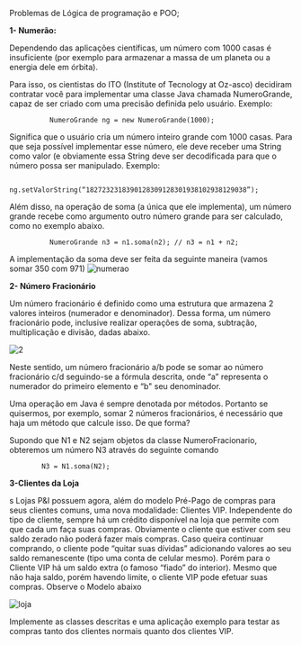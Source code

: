 Problemas de Lógica de programação e POO;

**1- Numerão:**

Dependendo das aplicações científicas, um número com 1000 casas é insuficiente (por
exemplo para armazenar a massa de um planeta ou a energia dele em órbita).

Para isso, os cientistas do ITO (Institute of Tecnology at Oz-asco) decidiram contratar
você para implementar uma classe Java chamada NumeroGrande, capaz de ser criado
com uma precisão definida pelo usuário. Exemplo:

              NumeroGrande ng = new NumeroGrande(1000);

Significa que o usuário cria um número inteiro grande com 1000 casas.
Para que seja possível implementar esse número, ele deve receber uma String como
valor (e obviamente essa String deve ser decodificada para que o número possa ser
manipulado. Exemplo:

              ng.setValorString(“1827232318390128309128301938102938129038”);

Além disso, na operação de soma (a única que ele implementa), um número grande
recebe como argumento outro número grande para ser calculado, como no exemplo
abaixo.

              NumeroGrande n3 = n1.soma(n2); // n3 = n1 + n2;

A implementação da soma deve ser feita da seguinte maneira (vamos somar 350 com
971)
![numerao](https://github.com/user-attachments/assets/dc205c78-39d3-4084-bbf2-fd7ab775690e)

**2- Número Fracionário**

Um número fracionário é definido como uma estrutura que armazena 2 valores inteiros
(numerador e denominador). Dessa forma, um número fracionário pode, inclusive realizar
operações de soma, subtração, multiplicação e divisão, dadas abaixo.

![2](https://github.com/user-attachments/assets/1f05ea60-509d-47c9-b55b-d7eaa6ffbec7)

Neste sentido, um número fracionário a/b pode se somar ao número fracionário c/d
seguindo-se a fórmula descrita, onde “a” representa o numerador do primeiro elemento
e “b" seu denominador.

Uma operação em Java é sempre denotada por métodos. Portanto se quisermos, por
exemplo, somar 2 números fracionários, é necessário que haja um método que calcule
isso. De que forma?

Supondo que N1 e N2 sejam objetos da classe NumeroFracionario, obteremos um
número N3 através do seguinte comando

            N3 = N1.soma(N2);
            
**3-Clientes da Loja**

s Lojas P&I possuem agora, além do modelo Pré-Pago de compras para seus clientes
comuns, uma nova modalidade: Clientes VIP. Independente do tipo de cliente, sempre
há um crédito disponível na loja que permite com que cada um faça suas compras.
Obviamente o cliente que estiver com seu saldo zerado não poderá fazer mais
compras. Caso queira continuar comprando, o cliente pode “quitar suas dívidas”
adicionando valores ao seu saldo remanescente (tipo uma conta de celular mesmo).
Porém para o Cliente VIP há um saldo extra (o famoso “fiado” do interior). Mesmo que
não haja saldo, porém havendo limite, o cliente VIP pode efetuar suas compras.
Observe o Modelo abaixo

![loja](https://github.com/user-attachments/assets/11a0a9d7-0910-4322-a793-9403f599bed4)


Implemente as classes descritas e uma aplicação exemplo para testar as compras tanto
dos clientes normais quanto dos clientes VIP.
